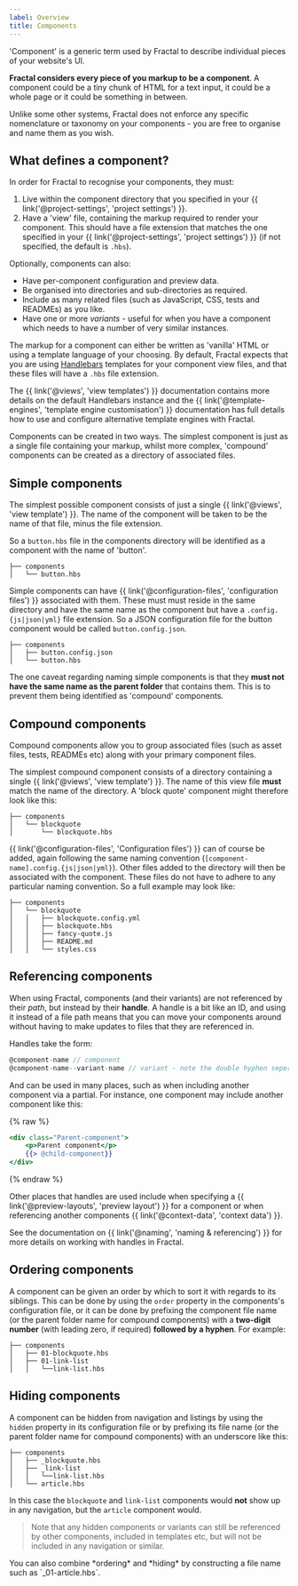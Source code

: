 ```yaml
---
label: Overview
title: Components
---
```


'Component' is a generic term used by Fractal to describe individual pieces of your website's UI.

**Fractal considers every piece of you markup to be a component**. A component could be a tiny chunk of HTML for a text input, it could be a whole page or it could be something in between.

Unlike some other systems, Fractal does not enforce any specific nomenclature or taxonomy on your components - you are free to organise and name them as you wish.

## What defines a component?

In order for Fractal to recognise your components, they must:

1. Live within the component directory that you specified in your {{ link('@project-settings', 'project settings') }}.
2. Have a 'view' file, containing the markup required to render your component. This should have a file extension that matches the one specified in your {{ link('@project-settings', 'project settings') }} (if not specified, the default is `.hbs`).

Optionally, components can also:

* Have per-component configuration and preview data.
* Be organised into directories and sub-directories as required.
* Include as many related files (such as JavaScript, CSS, tests and READMEs) as you like.
* Have one or more *variants* - useful for when you have a component which needs to have a number of very similar instances.

The markup for a component can either be written as 'vanilla' HTML or using a template language of your choosing. By default, Fractal expects that you are using [Handlebars](handlebarsjs.com) templates for your component view files, and that these files will have a `.hbs` file extension.

<div class="Note Note--callout">
The {{ link('@views', 'view templates') }} documentation contains more details on the default Handlebars instance and the {{ link('@template-engines', 'template engine customisation') }} documentation has full details how to use and configure alternative template engines with Fractal.
</div>

Components can be created in two ways. The simplest component is just as a single file containing your markup, whilst more complex, 'compound' components can be created as a directory of associated files.

## Simple components

The simplest possible component consists of just a single {{ link('@views', 'view template') }}. The name of the component will be taken to be the name of that file, minus the file extension.

So a `button.hbs` file in the components directory will be identified as a component with the name of 'button'.

```tree
├── components
│   └── button.hbs
```

Simple components can have {{ link('@configuration-files', 'configuration files') }} associated with them. These must must reside in the same directory and have the same name as the component but have a `.config.{js|json|yml}` file extension. So a JSON configuration file for the button component would be called `button.config.json`.

```tree
├── components
│   ├── button.config.json
│   └── button.hbs
```

The one caveat regarding naming simple components is that they **must not have the same name as the parent folder** that contains them. This is to prevent them being identified as 'compound' components.

## Compound components

Compound components allow you to group associated files (such as asset files, tests, READMEs etc) along with your primary component files.

The simplest compound component consists of a directory containing a single {{ link('@views', 'view template') }}. The name of this view file **must** match the name of the directory. A 'block quote' component might therefore look like this:

```tree
├── components
│   └── blockquote
│       └── blockquote.hbs
```

{{ link('@configuration-files', 'Configuration files') }} can of course be added, again following the same naming convention (`[component-name].config.{js|json|yml}`). Other files added to the directory will then be associated with the component. These files do not have to adhere to any particular naming convention. So a full example may look like:

```tree
├── components
│   └── blockquote
│   │   ├── blockquote.config.yml
│   │   ├── blockquote.hbs
│   │   ├── fancy-quote.js
│   │   ├── README.md
│   │   └── styles.css
```

## Referencing components

When using Fractal, components (and their variants) are not referenced by their *path*, but instead by their **handle**. A handle is a bit like an ID, and using it instead of a file path means that you can move your components around without having to make updates to files that they are referenced in.

Handles take the form:

```js
@component-name // component
@component-name--variant-name // variant - note the double hyphen seperator.
```

And can be used in many places, such as when including another component via a partial. For instance, one component may include another component like this:

{% raw %}

```handlebars
<div class="Parent-component">
    <p>Parent component</p>
    {{> @child-component}}
</div>
```

{% endraw %}

Other places that handles are used include when specifying a {{ link('@preview-layouts', 'preview layout') }} for a component or when referencing another components {{ link('@context-data', 'context data') }}.

<div class="Note Note--callout">
See the documentation on {{ link('@naming', 'naming & referencing') }} for more details on working with handles in Fractal.
</div>

## Ordering components

A component can be given an order by which to sort it with regards to its siblings. This can be done by using the `order` property in the components's configuration file, or it can be done by prefixing the component file name (or the parent folder name for compound components) with a **two-digit number** (with leading zero, if required) **followed by a hyphen**. For example:

```tree
├── components
│   ├── 01-blockquote.hbs
│   ├── 01-link-list
│   │   └──link-list.hbs
```

## Hiding components

A component can be hidden from navigation and listings by using the `hidden` property in its configuration file or by prefixing its file name (or the parent folder name for compound components) with an underscore like this:

```tree
├── components
│   ├── _blockquote.hbs
│   ├── _link-list
│   │   └──link-list.hbs
│   └── article.hbs
```

In this case the `blockquote` and `link-list` components would **not** show up in any navigation, but the `article` component would.

> Note that any hidden components or variants can still be referenced by other components, included in templates etc, but will not be included in any navigation or similar.

<div class="Note Note--callout">
You can also combine *ordering* and *hiding* by constructing a file name such as `_01-article.hbs`.
</div>

